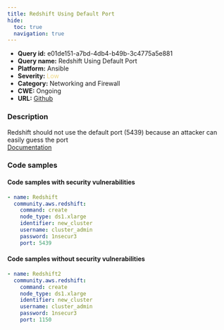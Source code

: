 ```yaml
---
title: Redshift Using Default Port
hide:
  toc: true
  navigation: true
---
```


<style>
  .highlight .hll {
    background-color: #ff171742;
  }
  .md-content {
    max-width: 1100px;
    margin: 0 auto;
  }
</style>

-   **Query id:** e01de151-a7bd-4db4-b49b-3c4775a5e881
-   **Query name:** Redshift Using Default Port
-   **Platform:** Ansible
-   **Severity:** <span style="color:#edd57e">Low</span>
-   **Category:** Networking and Firewall
-   **CWE:** Ongoing
-   **URL:** [Github](https://github.com/Checkmarx/kics/tree/master/assets/queries/ansible/aws/redshift_using_default_port)

### Description
Redshift should not use the default port (5439) because an attacker can easily guess the port<br>
[Documentation](https://docs.ansible.com/ansible/latest/collections/community/aws/redshift_module.html#parameter-port)

### Code samples
#### Code samples with security vulnerabilities
```yaml title="Positive test num. 1 - yaml file" hl_lines="8"
- name: Redshift
  community.aws.redshift:
    command: create
    node_type: ds1.xlarge
    identifier: new_cluster
    username: cluster_admin
    password: 1nsecur3
    port: 5439

```


#### Code samples without security vulnerabilities
```yaml title="Negative test num. 1 - yaml file"
- name: Redshift2
  community.aws.redshift:
    command: create
    node_type: ds1.xlarge
    identifier: new_cluster
    username: cluster_admin
    password: 1nsecur3
    port: 1150

```
